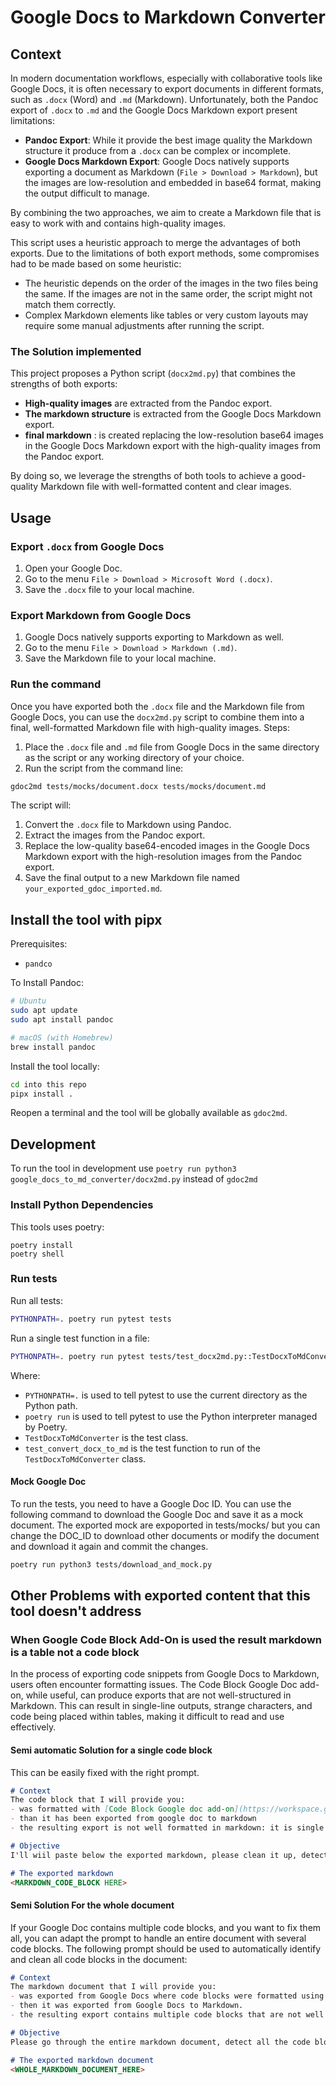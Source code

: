 # Google Docs to Markdown Converter

## Context

In modern documentation workflows, especially with collaborative tools like Google Docs, it is often necessary to export documents in different formats, such as `.docx` (Word) and `.md` (Markdown). Unfortunately, both the Pandoc export of `.docx` to `.md` and the Google Docs Markdown export present limitations:
 
- **Pandoc Export**: While it provide the best image quality the Markdown structure it produce from a `.docx` can be complex or incomplete.
- **Google Docs Markdown Export**: Google Docs natively supports exporting a document as Markdown (`File > Download > Markdown`), but the images are low-resolution and embedded in base64 format, making the output difficult to manage.

By combining the two approaches, we aim to create a Markdown file that is easy to work with and contains high-quality images. 

This script uses a heuristic approach to merge the advantages of both exports. Due to the limitations of both export methods, some compromises had to be made based on some heuristic:

- The heuristic depends on the order of the images in the two files being the same. If the images are not in the same order, the script might not match them correctly.
- Complex Markdown elements like tables or very custom layouts may require some manual adjustments after running the script.

### The Solution implemented

This project proposes a Python script (`docx2md.py`) that combines the strengths of both exports:

- **High-quality images** are extracted from the Pandoc export.
- **The markdown structure** is extracted from the Google Docs Markdown export.
- **final markdown** : is created replacing the low-resolution base64 images in the Google Docs Markdown export with the high-quality images from the Pandoc export.

By doing so, we leverage the strengths of both tools to achieve a good-quality Markdown file with well-formatted content and clear images.


## Usage

### Export `.docx` from Google Docs
1. Open your Google Doc.
2. Go to the menu `File > Download > Microsoft Word (.docx)`.
3. Save the `.docx` file to your local machine.

### Export Markdown from Google Docs
1. Google Docs natively supports exporting to Markdown as well.
2. Go to the menu `File > Download > Markdown (.md)`.
3. Save the Markdown file to your local machine.

### Run the command

Once you have exported both the `.docx` file and the Markdown file from Google Docs, you can use the `docx2md.py` script to combine them into a final, well-formatted Markdown file with high-quality images.
Steps:

1. Place the `.docx` file and `.md` file from Google Docs in the same directory as the script or any working directory of your choice.
2. Run the script from the command line:

```bash
gdoc2md tests/mocks/document.docx tests/mocks/document.md
```

The script will:
1. Convert the `.docx` file to Markdown using Pandoc.
2. Extract the images from the Pandoc export.
3. Replace the low-quality base64-encoded images in the Google Docs Markdown export with the high-resolution images from the Pandoc export.
4. Save the final output to a new Markdown file named `your_exported_gdoc_imported.md`.


## Install the tool with pipx

Prerequisites: 

- `pandco`

To Install Pandoc:

```bash
# Ubuntu
sudo apt update
sudo apt install pandoc

# macOS (with Homebrew)
brew install pandoc
```

Install the tool locally:
```bash
cd into this repo
pipx install .
```

Reopen a terminal and the tool will be globally available as `gdoc2md`.

## Development

To run the tool in development use `poetry run python3 google_docs_to_md_converter/docx2md.py` instead of `gdoc2md`

### Install Python Dependencies

This tools uses poetry:

```
poetry install
poetry shell
```

### Run tests

Run all tests:
```bash
PYTHONPATH=. poetry run pytest tests
```

Run a single test function in a file:
```bash
PYTHONPATH=. poetry run pytest tests/test_docx2md.py::TestDocxToMdConverter::test_convert_docx_to_md
```

Where:
* `PYTHONPATH=.` is used to tell pytest to use the current directory as the Python path.
* `poetry run` is used to tell pytest to use the Python interpreter managed by Poetry.
* `TestDocxToMdConverter` is the test class.
* `test_convert_docx_to_md` is the test function to run of the `TestDocxToMdConverter` class.

#### Mock Google Doc

To run the tests, you need to have a Google Doc ID. You can use the following command to download the Google Doc and save it as a mock document. The exported mock are expoported in tests/mocks/ but you can change the DOC_ID to download other documents or modify the document and download it again and commit the changes.

```bash
poetry run python3 tests/download_and_mock.py
```


## Other Problems with exported content that this tool doesn't address

### When Google Code Block Add-On is used the result markdown is a table not a code block

In the process of exporting code snippets from Google Docs to Markdown, users often encounter formatting issues. The Code Block Google Doc add-on, while useful, can produce exports that are not well-structured in Markdown. This can result in single-line outputs, strange characters, and code being placed within tables, making it difficult to read and use effectively. 

#### Semi automatic Solution for a single code block
This can be easily fixed with the right prompt.

```markdown
# Context
The code block that I will provide you:
- was formatted with [Code Block Google doc add-on](https://workspace.google.com/u/1/marketplace/app/code\_blocks/100740430168):
- than it has been exported from google doc to markdown
- the resulting export is not well formatted in markdown: it is single line, it contains some strange chars, it is contained in table.

# Objective
I'll wiil paste below the exported markdown, please clean it up, detect the programming language and configure the markdown to use the right code highlight. Output only the code block in markdown, avoid explanations.

# The exported markdown
<MARKDOWN_CODE_BLOCK HERE>
```

#### Semi Solution For the whole document

If your Google Doc contains multiple code blocks, and you want to fix them all, you can adapt the prompt to handle an entire document with several code blocks. The following prompt should be used to automatically identify and clean all code blocks in the document:

```markdown
# Context
The markdown document that I will provide you:
- was exported from Google Docs where code blocks were formatted using [Code Block Google Doc add-on](https://workspace.google.com/u/1/marketplace/app/code_blocks/100740430168):
- then it was exported from Google Docs to Markdown.
- the resulting export contains multiple code blocks that are not well formatted: they are in single lines, contain strange characters, and are enclosed within tables.

# Objective
Please go through the entire markdown document, detect all the code blocks, clean them up, detect the programming language for each code block, and configure the markdown to use the appropriate code highlighting. Output only the cleaned-up code blocks in markdown with the correct code highlighting.

# The exported markdown document
<WHOLE_MARKDOWN_DOCUMENT_HERE>
```
